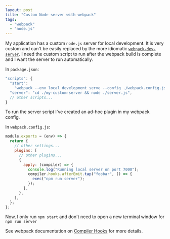 ```yaml
---
layout: post
title: "Custom Node server with webpack"
tags:
  - "webpack"
  - "node.js"
---
```


My application has a custom `node.js` server for local development. It is very custom and can't be easily replaced by the more idiomatic [`webpack-dev-server`](https://webpack.js.org/configuration/dev-server/). I need the custom script to run after the webpack build is complete and I want the server to run automatically.

In `package.json`:

```js
"scripts": {
  "start":
    "webpack --env local development serve --config ./webpack.config.js",
  "server": "cd ./my-custom-server && node ./server.js",
  // other scripts...
}
```

To run the server script I've created an ad-hoc plugin in my webpack config.

In `webpack.config.js`:

```js
module.exports = (env) => {
  return {
    // other settings...
    plugins: [
      // other plugins...
      {
        apply: (compiler) => {
          console.log("Running local server on port 7000");
          compiler.hooks.afterEmit.tap("foobar", () => {
            exec("npm run server");
          });
        },
      },
    ],
  };
};
```

Now, I only run `npm start` and don't need to open a new terminal window for `npm run server`

See webpack documentation on [Compiler Hooks](https://webpack.js.org/api/compiler-hooks/) for more details.
